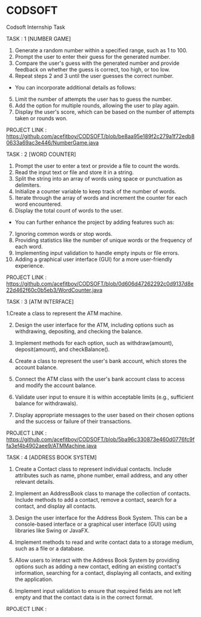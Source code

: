 # CODSOFT
Codsoft Internship Task

TASK : 1 [NUMBER GAME]

1. Generate a random number within a specified range, such as 1 to 100.
2. Prompt the user to enter their guess for the generated number.
3. Compare the user's guess with the generated number and provide feedback on whether the guess
is correct, too high, or too low.
4. Repeat steps 2 and 3 until the user guesses the correct number.

* You can incorporate additional details as follows:

5. Limit the number of attempts the user has to guess the number.
6. Add the option for multiple rounds, allowing the user to play again.
7. Display the user's score, which can be based on the number of attempts taken or rounds won.

PROJECT LINK :  https://github.com/acefitboy/CODSOFT/blob/be8aa95e189f2c279a1f72edb80633a69ac3e446/NumberGame.java

TASK : 2 [WORD COUNTER]

1. Prompt the user to enter a text or provide a file to count the words.
2. Read the input text or file and store it in a string.
3. Split the string into an array of words using space or punctuation as delimiters.
4. Initialize a counter variable to keep track of the number of words.
5. Iterate through the array of words and increment the counter for each word encountered.
6. Display the total count of words to the user.

* You can further enhance the project by adding features such as:

7. Ignoring common words or stop words.
8. Providing statistics like the number of unique words or the frequency of each word.
9. Implementing input validation to handle empty inputs or file errors.
10. Adding a graphical user interface (GUI) for a more user-friendly experience.

PROJECT LINK : https://github.com/acefitboy/CODSOFT/blob/0d606d47262292c0d9137d8e22d462f60c0b5eb3/WordCounter.java

TASK : 3 [ATM INTERFACE]

1.Create a class to represent the ATM machine.

2. Design the user interface for the ATM, including options such as withdrawing, depositing, and
checking the balance.

3. Implement methods for each option, such as withdraw(amount), deposit(amount), and
checkBalance().

4. Create a class to represent the user's bank account, which stores the account balance.
  
5. Connect the ATM class with the user's bank account class to access and modify the account
balance.
6. Validate user input to ensure it is within acceptable limits (e.g., sufficient balance for withdrawals).
7. Display appropriate messages to the user based on their chosen options and the success or failure
of their transactions.

PROJECT LINK :  https://github.com/acefitboy/CODSOFT/blob/5ba96c330873e460d0776fc9ffa3ef4b4902aee9/ATMMachine.java

TASK : 4 [ADDRESS BOOK SYSTEM]

1. Create a Contact class to represent individual contacts. Include attributes such as name, phone
number, email address, and any other relevant details.

2. Implement an AddressBook class to manage the collection of contacts. Include methods to add a
contact, remove a contact, search for a contact, and display all contacts.

3. Design the user interface for the Address Book System. This can be a console-based interface or a
graphical user interface (GUI) using libraries like Swing or JavaFX.

4. Implement methods to read and write contact data to a storage medium, such as a file or a
database.

5. Allow users to interact with the Address Book System by providing options such as adding a new
contact, editing an existing contact's information, searching for a contact, displaying all contacts, and
exiting the application.

6. Implement input validation to ensure that required fields are not left empty and that the contact
data is in the correct format.

RPOJECT LINK : 
